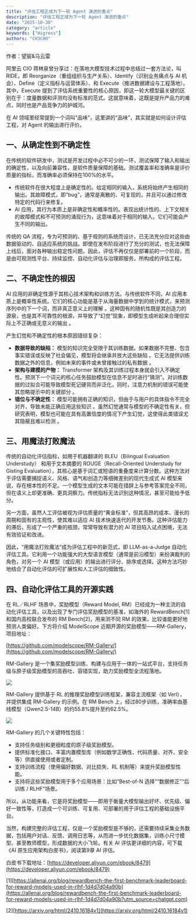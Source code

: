 ```yaml
---
title: "评估工程正成为下一轮 Agent 演进的重点"
description: "评估工程正成为下一轮 Agent 演进的重点"
date: "2025-10-30"
category: "article"
keywords: ["Higress"]
authors: "CH3CHO"
---
```


作者：望宸&马云雷



阿里云 CIO 蒋林泉曾分享过：在落地大模型技术过程中总结过一套方法论，叫 RIDE，即 Reorganize（重组组织与生产关系）、Identify（识别业务痛点与 AI 机会）、Define（定义指标与运营体系）、和 Execute（推进数据建设与工程落地）。其中，Execute 提到了评估系统重要性的核心原因，即这一轮大模型最关键的区别在于：度量数据和评测均没有标准的范式。这就意味着，这既是提升产品力的难点，同时也是产品竞争力的护城河。



在 AI 领域里经常提到一个词叫“品味”，这里讲的“品味”，其实就是如何设计评估工程，对 Agent 的输出进行评价。



## 一、从确定性到不确定性
在传统的软件研发中，测试是开发过程中必不可少的一环，测试保障了输入和输出的确定性，以及向前兼容性，是软件质量保障的基础。测试覆盖率和准确率是评价质量的指标，而准确率必须保持在100%的水平。

+ 传统软件在很大程度上是确定性的。给定相同的输入，系统将始终产生相同的输出。其故障模式，即“bug”，通常是离散的、可复现的，并且可以通过修改特定的代码行来修复。
+ AI 应用，其行为本质上是非确定性和概率性的。表现出统计性的、上下文相关的故障模式和不可预测的涌现行为，这意味着对于相同的输入，它们可能会产生不同的输出。



传统的 QA 流程，专为可预测的、基于规则的系统而设计，已无法充分应对这些由数据驱动的、自适应系统的挑战。即使在发布阶段进行了充分的测试，也无法保障上线后，面对各种输出稳定性问题。因此，评估不再仅仅是部署前的一个阶段，而是由可观测性平台、持续监控、自动化评估与治理即服务，所构成的评估工程。



## 二、不确定性的根因
AI 应用的非确定性源于其核心技术架构和训练方法。与传统软件不同，AI 应用本质上是概率性系统。它们的核心功能是基于从海量数据中学到的统计模式，来预测序列中的下一个词，而非真正意义上的理解 。这种固有的随机性既是其创造力的源泉，也是其不可靠性的根源，并导致了“幻觉”现象，即模型生成听起来合理但实际上不正确或无意义的输出 。 



产生幻觉和不确定性的根本原因错综复杂：

+ **数据导致的缺陷：** 模型的知识完全受限于其训练数据。如果数据不完整、包含事实错误或反映了社会偏见，模型将会继承并放大这些缺陷 。它无法提供训练数据之外的信息，例如未来的事件或未曾接触过的私有数据 。 
+ **架构与建模的产物：** Transformer 架构及其训练过程本身就会引入不确定性。预测下一个词元的核心任务鼓励模型在信息不足时进行“猜测”。对训练数据的过拟合可能导致模型死记硬背而非泛化，同时，注意力机制的错误可能使其忽略提示中的关键部分 。 
+ **错位与不确定性：** 模型可能拥有正确的知识，但由于与用户的具体指令不完全对齐，导致未能正确应用这些知识 。虽然幻觉通常与模型的不确定性有关，但研究表明，模型也可能在具有高置信度的情况下产生幻觉，这使得此类错误尤其隐蔽且难以检测 。 



## 三、用魔法打败魔法
传统的自动化评估指标，如用于机器翻译的 BLEU（Bilingual Evaluation Understudy） 和用于文本摘要的 ROUGE（Recall-Oriented Understudy for Gisting Evaluation），其核心是基于词汇或短语的重叠度来计算分数。这种方法对于评估需要捕捉语义、风格、语气和创造力等细微差别的现代生成式 AI 模型来说，存在根本性的不足。一个模型生成的文本可能在措辞上与参考答案完全不同，但在语义上却更准确、更具洞察力。传统指标无法识别这种情况，甚至可能给予低分。



另一方面，虽然人工评估被视为评估质量的“黄金标准”，但其高昂的成本、漫长的周期和固有的主观性，使其难以适应 AI 技术快速迭代的开发节奏。这种评估能力的滞后，形成了一个严重的瓶颈，常常导致有潜力的 AI 项目陷入试点困境，无法有效验证和改进。



因此，“用魔法打败魔法”成为评估工程中的新范式，即 LLM-as-a-Judge 自动化评估工具。它利用一个功能强大的大型语言模型（通常是前沿模型）来扮演裁判的角色，对另一个 AI 模型（或应用）的输出进行评分、排序或选择。这种方法巧妙地结合了自动化评估的可扩展性和人工评估的细致性。



## 四、自动化评估工具的开源实践
在 RL／RLHF 场景中，奖励模型（Reward Model, RM）已经成为一种主流的自动化评估工具，以及出现了专门评估奖励模型的基准，如海外的 RewardBench[1] 和国内高校联合发布的 RM Bench[2]，用来测不同 RM 的效果、比较谁能更好地预测人类偏好。下方将介绍 ModelScope 近期开源的奖励模型——RM-Gallery，项目地址：

[https://github.com/modelscope/RM-Gallery/](https://github.com/modelscope/RM-Gallery/)



RM-Gallery 是一个集奖励模型训练、构建与应用于一体的一站式平台，支持任务级与原子级奖励模型的高吞吐、容错实现，助力奖励模型全流程落地。

![](https://img.alicdn.com/imgextra/i1/O1CN01LGPXPV1vYmldxTLbn_!!6000000006185-2-tps-2232-1126.png)



RM-Gallery 提供基于 RL 的推理奖励模型训练框架，兼容主流框架（如 Verl），并提供集成 RM-Gallery 的示例。在 RM Bench 上，经过80步训练，准确率由基线模型（Qwen2.5-14B）的约55.8%提升至约62.5%。

![](https://img.alicdn.com/imgextra/i4/O1CN01Ajs2ji1QC74YP7dAz_!!6000000001939-54-tps-1062-762.apng)  


RM-Gallery 的几个关键特性包括：

+ 支持任务级别和更细粒度的原子级奖励模型。 
+ 提供标准化接口、丰富内置模型库（例如数学正确性、代码质量、对齐、安全等）供直接使用或者定制。 
+ 支持训练流程（使用偏好数据、对比损失、RL 机制等）来提升奖励模型性能。
+ 支持将这些奖励模型用于多个应用场景：比如“Best-of-N 选择”“数据修正”“后训练 / RLHF”场景。



所以，从功能来看，它是将奖励模型——即用于衡量大模型输出好坏、优先级、偏好一致性等，打造成一个可训练、可复用、可部署的用于评估工程的基础设施平台。



当然，构建完整的评估工程，仅是一个奖励模型是不够的，还需要持续采集业务数据，包括用户对话、反馈、调用日志等，从而进一步优化数据集，训练小尺寸模型、甚至教师模型，形成数据的大小飞轮。有关 AI 评估更详细的内容，可下载《AI 原生应用架构白皮书》，阅读第9章 AI 评估。



白皮书下载地址：[https://developer.aliyun.com/ebook/8479](https://developer.aliyun.com/ebook/8479)



[1][https://allenai.org/blog/rewardbench-the-first-benchmark-leaderboard-for-reward-models-used-in-rlhf-1d4d7d04a90b](https://allenai.org/blog/rewardbench-the-first-benchmark-leaderboard-for-reward-models-used-in-rlhf-1d4d7d04a90b?utm_source=chatgpt.com)

[2][https://arxiv.org/html/2410.16184v1](https://arxiv.org/html/2410.16184v1)


